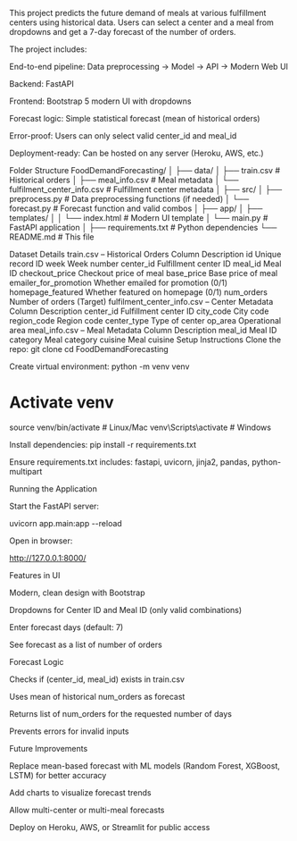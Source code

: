 This project predicts the future demand of meals at various fulfillment centers using historical data. Users can select a center and a meal from dropdowns and get a 7-day forecast of the number of orders.

The project includes:

End-to-end pipeline: Data preprocessing → Model → API → Modern Web UI

Backend: FastAPI

Frontend: Bootstrap 5 modern UI with dropdowns

Forecast logic: Simple statistical forecast (mean of historical orders)

Error-proof: Users can only select valid center_id and meal_id

Deployment-ready: Can be hosted on any server (Heroku, AWS, etc.)

Folder Structure
FoodDemandForecasting/
│
├── data/
│   ├── train.csv                 # Historical orders
│   ├── meal_info.csv             # Meal metadata
│   └── fulfilment_center_info.csv # Fulfillment center metadata
│
├── src/
│   ├── preprocess.py             # Data preprocessing functions (if needed)
│   └── forecast.py               # Forecast function and valid combos
│
├── app/
│   ├── templates/
│   │   └── index.html            # Modern UI template
│   └── main.py                   # FastAPI application
│
├── requirements.txt              # Python dependencies
└── README.md                     # This file

Dataset Details
train.csv – Historical Orders
Column	Description
id	Unique record ID
week	Week number
center_id	Fulfillment center ID
meal_id	Meal ID
checkout_price	Checkout price of meal
base_price	Base price of meal
emailer_for_promotion	Whether emailed for promotion (0/1)
homepage_featured	Whether featured on homepage (0/1)
num_orders	Number of orders (Target)
fulfilment_center_info.csv – Center Metadata
Column	Description
center_id	Fulfillment center ID
city_code	City code
region_code	Region code
center_type	Type of center
op_area	Operational area
meal_info.csv – Meal Metadata
Column	Description
meal_id	Meal ID
category	Meal category
cuisine	Meal cuisine
Setup Instructions
Clone the repo:
git clone <your-repo-url>
cd FoodDemandForecasting

Create virtual environment:
python -m venv venv
# Activate venv
source venv/bin/activate   # Linux/Mac
venv\Scripts\activate      # Windows

Install dependencies:
pip install -r requirements.txt


Ensure requirements.txt includes: fastapi, uvicorn, jinja2, pandas, python-multipart

Running the Application

Start the FastAPI server:

uvicorn app.main:app --reload


Open in browser:

http://127.0.0.1:8000/

Features in UI

Modern, clean design with Bootstrap

Dropdowns for Center ID and Meal ID (only valid combinations)

Enter forecast days (default: 7)

See forecast as a list of number of orders

Forecast Logic

Checks if (center_id, meal_id) exists in train.csv

Uses mean of historical num_orders as forecast

Returns list of num_orders for the requested number of days

Prevents errors for invalid inputs

Future Improvements

Replace mean-based forecast with ML models (Random Forest, XGBoost, LSTM) for better accuracy

Add charts to visualize forecast trends

Allow multi-center or multi-meal forecasts

Deploy on Heroku, AWS, or Streamlit for public access